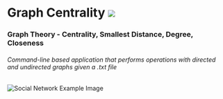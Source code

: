 # Graph Centrality <img src="https://skillicons.dev/icons?i=kotlin"/>
### Graph Theory - Centrality, Smallest Distance, Degree, Closeness
###### Command-line based application that performs operations with directed and undirected graphs given a .txt file 
<img src="https://seedai.ca/wp-content/themes/aleia/images/banner-pattran.png" alt="Social Network Example Image">
